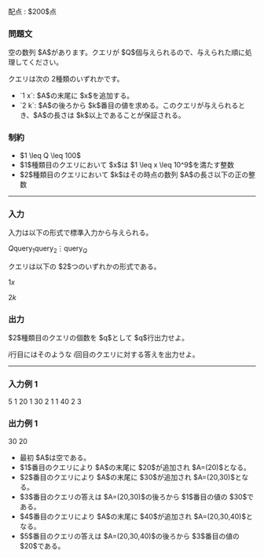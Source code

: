 
<div>

<span>

<span>

<p>
配点 : $200$点
</p>

<div>

<section>

### **問題文**

<p>
空の数列 $A$があります。クエリが $Q$個与えられるので、与えられた順に処理してください。

クエリは次の $2$種類のいずれかです。
</p>

<ul>

<li>
`1 x`: $A$の末尾に $x$を追加する。
</li>

<li>
`2 k`: $A$の後ろから $k$番目の値を求める。このクエリが与えられるとき、$A$の長さは $k$以上であることが保証される。
</li>

</ul>

</section>

</div>

<div>

<section>

### **制約**

<ul>

<li>
$1 \leq Q \leq 100$
</li>

<li>
$1$種類目のクエリにおいて $x$は $1 \leq x \leq 10^9$を満たす整数
</li>

<li>
$2$種類目のクエリにおいて $k$はその時点の数列 $A$の長さ以下の正の整数
</li>

</ul>

</section>

</div>

---

<div>

<div>

<section>

### **入力**

<p>
入力は以下の形式で標準入力から与えられる。
</p>

<div>

$Q$$\mathrm{query}_1$$\mathrm{query}_2$$\vdots$$\mathrm{query}_Q$
</div>

<p>
クエリは以下の $2$つのいずれかの形式である。
</p>

<div>

$1$$x$
</div>

<div>

$2$$k$
</div>

</section>

</div>

<div>

<section>

### **出力**

<p>
$2$種類目のクエリの個数を $q$として $q$行出力せよ。

$i$行目にはそのような $i$回目のクエリに対する答えを出力せよ。
</p>

</section>

</div>

</div>

---

<div>

<section>

### **入力例 1**

<div>

5
1 20
1 30
2 1
1 40
2 3

</div>

</section>

</div>

<div>

<section>

### **出力例 1**

<div>

30
20

</div>

<ul>

<li>
最初 $A$は空である。
</li>

<li>
$1$番目のクエリにより $A$の末尾に $20$が追加され $A=(20)$となる。
</li>

<li>
$2$番目のクエリにより $A$の末尾に $30$が追加され $A=(20,30)$となる。
</li>

<li>
$3$番目のクエリの答えは $A=(20,30)$の後ろから $1$番目の値の $30$である。
</li>

<li>
$4$番目のクエリにより $A$の末尾に $40$が追加され $A=(20,30,40)$となる。
</li>

<li>
$5$番目のクエリの答えは $A=(20,30,40)$の後ろから $3$番目の値の $20$である。
</li>

</ul>

</section>

</div>

</span>

</span>

</div>

